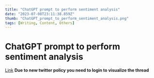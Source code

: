 ```yaml
---
title: "ChatGPT prompt to perform sentiment analysis"
date: "2023-07-08T23:11:38.859Z"
thumb: "ChatGPT_prompt_to_perform_sentiment_analysis.png"
tags: [Writing, Content, Others]
---
```


# ChatGPT prompt to perform sentiment analysis

[Link](https://twitter.com/WriteSonic/status/1617540254092898305)
**Due to new twitter policy you need to login to visualize the thread**
